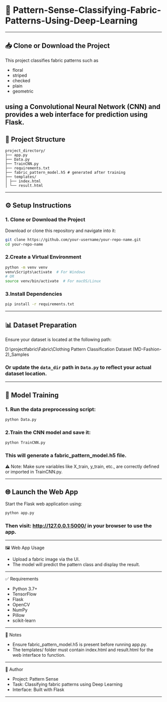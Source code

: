 #  🧵 Pattern-Sense-Classifying-Fabric-Patterns-Using-Deep-Learning

---
## 📥 Clone or Download the Project

This project classifies fabric patterns such as 
* floral
* striped
* checked
* plain
* geometric

  
using a Convolutional Neural Network (CNN) and provides a web interface for prediction using Flask.
---
## 📁 Project Structure

```plaintext
project_directory/
├── app.py
├── Data.py
├── TrainCNN.py
├── requirements.txt
├── fabric_pattern_model.h5 # generated after training
├── templates/
│ ├── index.html
│ └── result.html
```


---

## ⚙️ Setup Instructions

### 1. Clone or Download the Project

Download or clone this repository and navigate into it:

```bash
git clone https://github.com/your-username/your-repo-name.git
cd your-repo-name
```

### 2.Create a Virtual Environment

```bash
python -m venv venv
venv\Scripts\activate  # For Windows
# OR
source venv/bin/activate  # For macOS/Linux
```

### 3.Install Dependencies

```bash
pip install -r requirements.txt
```
---

## 📊 Dataset Preparation

Ensure your dataset is located at the following path:

D:\projectfabric\Fabric\Clothing Pattern Classification Dataset (MD-Fashion-2)_Samples


### Or update the `data_dir` path in `Data.py` to reflect your actual dataset location.

---

## 🧠 Model Training

### 1. Run the data preprocessing script:

```bash
python Data.py
```

### 2.Train the CNN model and save it:
```bash
python TrainCNN.py
```
### This will generate a fabric_pattern_model.h5 file.

⚠️ Note: Make sure variables like X_train, y_train, etc., are correctly defined or imported in TrainCNN.py.


---

## 🌐 Launch the Web App

Start the Flask web application using:

```bash
python app.py
```
### Then visit: http://127.0.0.1:5000/ in your browser to use the app.
---
🖼️ Web App Usage

* Upload a fabric image via the UI.
* The model will predict the pattern class and display the result.
---
✅ Requirements

* Python 3.7+
* TensorFlow
* Flask
* OpenCV
* NumPy
* Pillow
* scikit-learn
---
📌 Notes

* Ensure fabric_pattern_model.h5 is present before running app.py.
* The templates/ folder must contain index.html and result.html for the web interface to function.
---
🧵 Author

* Project: Pattern Sense
* Task: Classifying fabric patterns using Deep Learning
* Interface: Built with Flask
---
